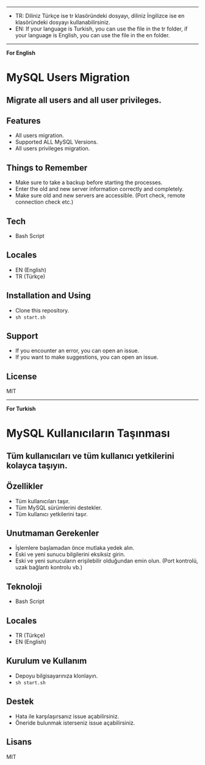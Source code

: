 ----
- TR: Diliniz Türkçe ise tr klasöründeki dosyayı, diliniz İngilizce ise en klasöründeki dosyayı kullanabilirsiniz.
- EN: If your language is Turkish, you can use the file in the tr folder, if your language is English, you can use the file in the en folder.

----
**For English**
# MySQL Users Migration
## Migrate all users and all user privileges.
## Features
- All users migration.
- Supported ALL MySQL Versions.
- All users privileges migration.

## Things to Remember
- Make sure to take a backup before starting the processes.
- Enter the old and new server information correctly and completely.
- Make sure old and new servers are accessible. (Port check, remote connection check etc.)

## Tech
- Bash Script

## Locales
- EN (English)
- TR (Türkçe)

## Installation and Using
- Clone this repository.
- ```sh start.sh ```

## Support
- If you encounter an error, you can open an issue.
- If you want to make suggestions, you can open an issue.

## License
MIT

----
**For Turkish**
# MySQL Kullanıcıların Taşınması
## Tüm kullanıcıları ve tüm kullanıcı yetkilerini kolayca taşıyın.
## Özellikler
- Tüm kullanıcıları taşır.
- Tüm MySQL sürümlerini destekler.
- Tüm kullanıcı yetkilerini taşır.

## Unutmaman Gerekenler
- İşlemlere başlamadan önce mutlaka yedek alın.
- Eski ve yeni sunucu bilgilerini eksiksiz girin.
- Eski ve yeni sunucuların erişilebilir olduğundan emin olun. (Port kontrolü, uzak bağlantı kontrolu vb.)

## Teknoloji
- Bash Script

## Locales
- TR (Türkçe)
- EN (English)

## Kurulum ve Kullanım
- Depoyu bilgisayarınıza klonlayın.
- ```sh start.sh ```

## Destek
- Hata ile karşılaşırsanız issue açabilirsiniz.
- Öneride bulunmak isterseniz issue açabilirsiniz.

## Lisans
MIT
